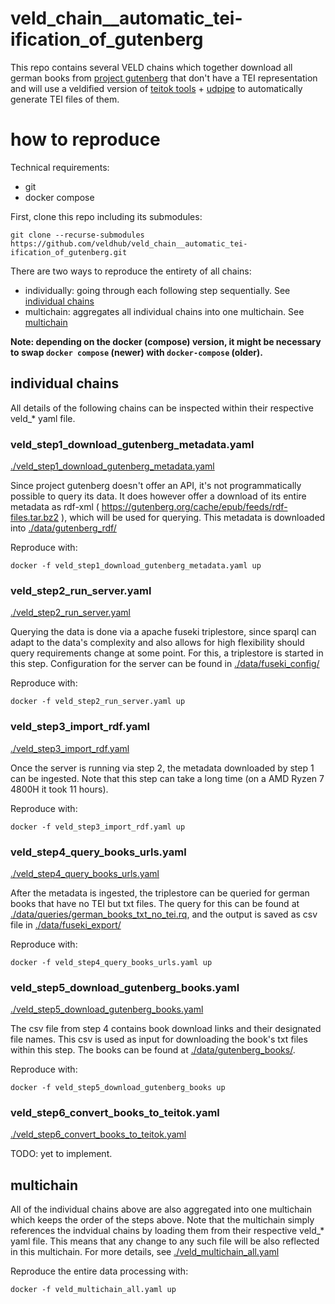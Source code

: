 # veld_chain__automatic_tei-ification_of_gutenberg

This repo contains several VELD chains which together download all german books from 
[project gutenberg](https://www.gutenberg.org/) that don't have a TEI representation and will use 
a veldified version of [teitok tools](https://github.com/ufal/teitok-tools) + 
[udpipe](https://lindat.mff.cuni.cz/services/udpipe/) to automatically generate TEI files of them.


# how to reproduce

Technical requirements:
- git
- docker compose

First, clone this repo including its submodules:
```
git clone --recurse-submodules https://github.com/veldhub/veld_chain__automatic_tei-ification_of_gutenberg.git
```

There are two ways to reproduce the entirety of all chains: 
- individually: going through each following step sequentially. See 
[individual chains](#individual-chains)
- multichain: aggregates all individual chains into one multichain. See [multichain](#multichain)

**Note: depending on the docker (compose) version, it might be necessary to swap `docker compose` 
(newer) with `docker-compose` (older).**


## individual chains

All details of the following chains can be inspected within their respective veld_* yaml file.

### veld_step1_download_gutenberg_metadata.yaml

[./veld_step1_download_gutenberg_metadata.yaml](./veld_step1_download_gutenberg_metadata.yaml)

Since project gutenberg doesn't offer an API, it's not programmatically possible to query its data.
It does however offer a download of its entire metadata as rdf-xml ( 
https://gutenberg.org/cache/epub/feeds/rdf-files.tar.bz2 ), which will be used for querying. This 
metadata is downloaded into [./data/gutenberg_rdf/](./data/gutenberg_rdf/)

Reproduce with:
```
docker -f veld_step1_download_gutenberg_metadata.yaml up
```


### veld_step2_run_server.yaml

[./veld_step2_run_server.yaml](./veld_step2_run_server.yaml)

Querying the data is done via a apache fuseki triplestore, since sparql can adapt to the data's 
complexity and also allows for high flexibility should query requirements change at some point. For 
this, a triplestore is started in this step. Configuration for the server can be found in
[./data/fuseki_config/](./data/fuseki_config/)

Reproduce with:
```
docker -f veld_step2_run_server.yaml up
```


### veld_step3_import_rdf.yaml

[./veld_step3_import_rdf.yaml](./veld_step3_import_rdf.yaml)

Once the server is running via step 2, the metadata downloaded by step 1 can be ingested. Note that 
this step can take a long time (on a AMD Ryzen 7 4800H it took 11 hours). 

Reproduce with:
```
docker -f veld_step3_import_rdf.yaml up
```


### veld_step4_query_books_urls.yaml

[./veld_step4_query_books_urls.yaml](./veld_step4_query_books_urls.yaml)

After the metadata is ingested, the triplestore can be queried for german books that have no TEI but
txt files. The query for this can be found at 
[./data/queries/german_books_txt_no_tei.rq](./data/queries/german_books_txt_no_tei.rq), and the 
output is saved as csv file in [./data/fuseki_export/](./data/fuseki_export/)

Reproduce with:
```
docker -f veld_step4_query_books_urls.yaml up
```


### veld_step5_download_gutenberg_books.yaml

[./veld_step5_download_gutenberg_books.yaml](./veld_step5_download_gutenberg_books.yaml)

The csv file from step 4 contains book download links and their designated file names. This csv is
used as input for downloading the book's txt files within this step. The books can be found at 
[./data/gutenberg_books/](./data/gutenberg_books/).

Reproduce with:
```
docker -f veld_step5_download_gutenberg_books up
```


### veld_step6_convert_books_to_teitok.yaml

[./veld_step6_convert_books_to_teitok.yaml](./veld_step6_convert_books_to_teitok.yaml)

TODO: yet to implement.


## multichain

All of the individual chains above are also aggregated into one multichain which keeps the order of
the steps above. Note that the multichain simply references the indvidual chains by loading them
from their respective veld_* yaml file. This means that any change to any such file will be also
reflected in this multichain. For more details, see 
[./veld_multichain_all.yaml](./veld_multichain_all.yaml) 

Reproduce the entire data processing with:
```
docker -f veld_multichain_all.yaml up
```

